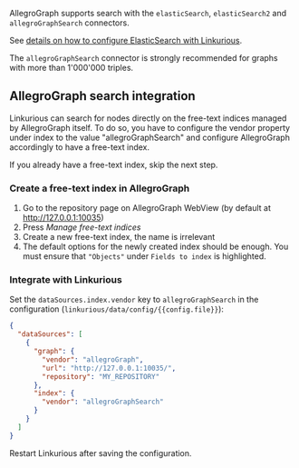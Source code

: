 AllegroGraph supports search with the `elasticSearch`, `elasticSearch2` and `allegroGraphSearch` connectors.

See [details on how to configure ElasticSearch with Linkurious](/es-config).

The `allegroGraphSearch` connector is strongly recommended for graphs with more than 1'000'000 triples.

## AllegroGraph search integration

Linkurious can search for nodes directly on the free-text indices managed by AllegroGraph itself.
To do so, you have to configure the vendor property under index to the value "allegroGraphSearch" 
and configure AllegroGraph accordingly to have a free-text index.

If you already have a free-text index, skip the next step.

### Create a free-text index in AllegroGraph

1. Go to the repository page on AllegroGraph WebView (by default at http://127.0.0.1:10035)
2. Press *Manage free-text indices*
3. Create a new free-text index, the name is irrelevant
4. The default options for the newly created index should be enough.
   You must ensure that `"Objects"` under `Fields to index` is highlighted.

### Integrate with Linkurious

Set the `dataSources.index.vendor` key to `allegroGraphSearch` in the configuration (`linkurious/data/config/{{config.file}}`):
```json
{
  "dataSources": [
    {
      "graph": {
        "vendor": "allegroGraph",
        "url": "http://127.0.0.1:10035/",
        "repository": "MY_REPOSITORY"
      },
      "index": {
        "vendor": "allegroGraphSearch"
      }
    }
  ]
}
```

Restart Linkurious after saving the configuration.
